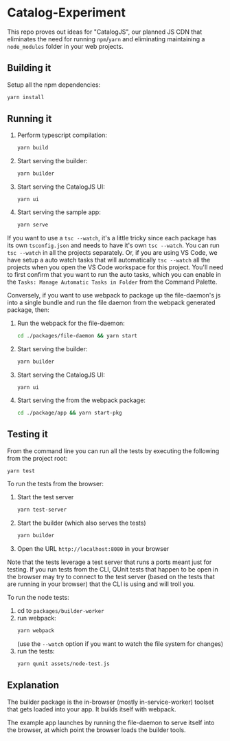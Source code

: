 # Catalog-Experiment

This repo proves out ideas for "CatalogJS", our planned JS CDN that eliminates
the need for running `npm`/`yarn` and eliminating maintaining a `node_modules`
folder in your web projects.

## Building it

Setup all the npm dependencies:

```sh
yarn install
```

## Running it

1. Perform typescript compilation:

   ```sh
   yarn build
   ```

2. Start serving the builder:
   ```sh
   yarn builder
   ```
3. Start serving the CatalogJS UI:
   ```
   yarn ui
   ```
4. Start serving the sample app:
   ```sh
   yarn serve
   ```

If you want to use a `tsc --watch`, it's a little tricky since each package has
its own `tsconfig.json` and needs to have it's own `tsc --watch`. You can run
`tsc --watch` in all the projects separately. Or, if you are using VS Code, we
have setup a auto watch tasks that will automatically `tsc --watch` all the
projects when you open the VS Code workspace for this project. You'll need to
first confirm that you want to run the auto tasks, which you can enable in the
`Tasks: Manage Automatic Tasks in Folder` from the Command Palette.

Conversely, if you want to use webpack to package up the file-daemon's js into a
single bundle and run the file daemon from the webpack generated package, then:

1. Run the webpack for the file-daemon:
   ```sh
   cd ./packages/file-daemon && yarn start
   ```
2. Start serving the builder:
   ```sh
   yarn builder
   ```
3. Start serving the CatalogJS UI:
   ```
   yarn ui
   ```
4. Start serving the from the webpack package:
   ```sh
   cd ./package/app && yarn start-pkg
   ```

## Testing it

From the command line you can run all the tests by executing the following from
the project root:

```sh
yarn test
```

To run the tests from the browser:

1. Start the test server
   ```sh
   yarn test-server
   ```
2. Start the builder (which also serves the tests)
   ```sh
   yarn builder
   ```
3. Open the URL `http://localhost:8080` in your browser

Note that the tests leverage a test server that runs a ports meant just for
testing. If you run tests from the CLI, QUnit tests that happen to be open in
the browser may try to connect to the test server (based on the tests that are
running in your browser) that the CLI is using and will troll you.

To run the node tests:

1. cd to `packages/builder-worker`
2. run webpack:
   ```sh
   yarn webpack
   ```
   (use the `--watch` option if you want to watch the file system for changes)
3. run the tests:
   ```sh
   yarn qunit assets/node-test.js
   ```

## Explanation

The builder package is the in-browser (mostly in-service-worker) toolset that
gets loaded into your app. It builds itself with webpack.

The example app launches by running the file-daemon to serve itself into the
browser, at which point the browser loads the builder tools.
